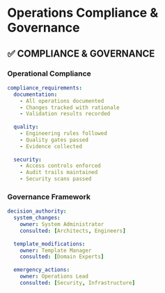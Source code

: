 <!-- version: shard-20250825154349 -->
<!-- last-updated: 2025-08-25T15:43:49Z -->
<!-- document-type: engineering-rule-shard -->
<!-- parent-document: consolidated-rules -->

# Operations Compliance & Governance

## ✅ **COMPLIANCE & GOVERNANCE**

### **Operational Compliance**
```yaml
compliance_requirements:
  documentation:
    - All operations documented
    - Changes tracked with rationale
    - Validation results recorded
  
  quality:
    - Engineering rules followed
    - Quality gates passed
    - Evidence collected
  
  security:
    - Access controls enforced
    - Audit trails maintained
    - Security scans passed
```

### **Governance Framework**
```yaml
decision_authority:
  system_changes:
    owner: System Administrator
    consulted: [Architects, Engineers]
  
  template_modifications:
    owner: Template Manager
    consulted: [Domain Experts]
  
  emergency_actions:
    owner: Operations Lead
    consulted: [Security, Infrastructure]
```

